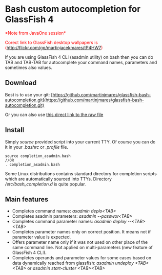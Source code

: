 Bash custom autocompletion for GlassFish 4
==================================

<font color="red">
*Note from JavaOne session*

Corect link to GlassFish desktop wallpapers is (http://flickr.com/gp/martinjacekmares/tP4HW7)
</font>

If you are using GlassFish 4 CLI (asadmin utility) on bash then you can do TAB and TAB-TAB for autocomplete your command names, parameters and sometimes also values.

## Download

Best is to use your git: [https://github.com/martinjmares/glassfish-bash-autocompletion.git](https://github.com/martinjmares/glassfish-bash-autocompletion.git)

Or you can also use [this direct link to the raw file](https://raw.github.com/martinjmares/glassfish-bash-autocompletion/master/bash_completion.d/completion_asadmin.bash)


## Install

Simply _source_ provided script into your current TTY. Of course you can do it in your _.bashrc_ or _.profile_ file.

~~~
source completion_asadmin.bash
//OR
. completion_asadmin.bash
~~~

Some Linux distributions contains standard directory for completion scripts which are automatically sourced into TTYs.  Directory */etc/bash_completion.d* is quite popular.

## Main features

* Completes command names: _asadmin deplo&lt;TAB&gt;_
* Completes asadmin parameters: _asadmin --passwor&lt;TAB&gt;_
* Completes command parameter names: _asadmin deploy --&lt;TAB&gt;&lt;TAB&gt;_
* Completes parameter names only on correct position. It means not if parameter value is expected.
* Offers parameter name only if it was not used on other place of the same command line. Not applied on multi-parameters (new feature of GlassFish 4 CLI).
* Completes operands and parameter values for some cases based on data dynamically reached from glassfish: _asadmin undeploy &lt;TAB&gt;&lt;TAB&gt;_ or _asadmin start-cluster &lt;TAB&gt;&lt;TAB&gt;_

